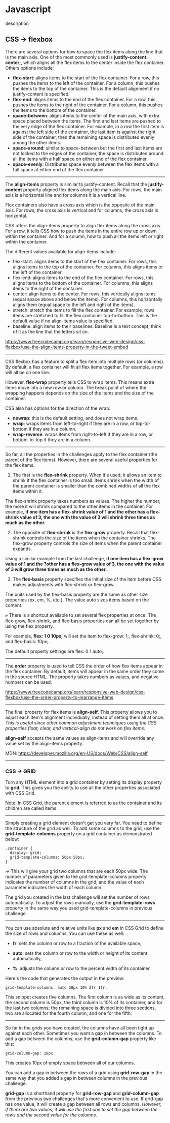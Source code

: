 # Javascript
description

## CSS -> flexbox

There are several options for how to space the flex items along the line that is the main axis. One of the most commonly used is __justify-content: center;__, which aligns all the flex items to the center inside the flex container. Others options include:

* __flex-start__: aligns items to the start of the flex container. For a row, this pushes the items to the left of the container. For a column, this pushes the items to the top of the container. This is the default alignment if no justify-content is specified.
* __flex-end__: aligns items to the end of the flex container. For a row, this pushes the items to the right of the container. For a column, this pushes the items to the bottom of the container.
* __space-between__: aligns items to the center of the main axis, with extra space placed between the items. The first and last items are pushed to the very edge of the flex container. For example, in a row the first item is against the left side of the container, the last item is against the right side of the container, then the remaining space is distributed evenly among the other items.
* __space-around__: similar to space-between but the first and last items are not locked to the edges of the container, the space is distributed around all the items with a half space on either end of the flex container.
* __space-evenly__: Distributes space evenly between the flex items with a full space at either end of the flex container

- - -

The __align-items__ property is similar to justify-content. Recall that the __justify-content__ property aligned flex items along the main axis. For rows, the main axis is a horizontal line and for columns it is a vertical line.

Flex containers also have a cross axis which is the opposite of the main axis. For rows, the cross axis is vertical and for columns, the cross axis is horizontal.

CSS offers the align-items property to align flex items along the cross axis. For a row, it tells CSS how to push the items in the entire row up or down within the container. And for a column, how to push all the items left or right within the container.

The different values available for align-items include:

* flex-start: aligns items to the start of the flex container. For rows, this aligns items to the top of the container. For columns, this aligns items to the left of the container.
* flex-end: aligns items to the end of the flex container. For rows, this aligns items to the bottom of the container. For columns, this aligns items to the right of the container.
* center: align items to the center. For rows, this vertically aligns items (equal space above and below the items). For columns, this horizontally aligns them (equal space to the left and right of the items).
* stretch: stretch the items to fill the flex container. For example, rows items are stretched to fill the flex container top-to-bottom. This is the default value if no align-items value is specified.
* baseline: align items to their baselines. Baseline is a text concept, think of it as the line that the letters sit on.

<https://www.freecodecamp.org/learn/responsive-web-design/css-flexbox/use-the-align-items-property-in-the-tweet-embed>

- - - 

CSS flexbox has a feature to split a flex item into multiple rows (or columns). By default, a flex container will fit all flex items together. For example, a row will all be on one line.

However, __flex-wrap__ property tells CSS to wrap items. This means extra items move into a new row or column. The break point of where the wrapping happens depends on the size of the items and the size of the container.

CSS also has options for the direction of the wrap:

* __nowrap__: this is the default setting, and does not wrap items.
* __wrap__: wraps items from left-to-right if they are in a row, or top-to-bottom if they are in a column.
* __wrap-reverse__: wraps items from right-to-left if they are in a row, or bottom-to-top if they are in a column.

- - - - -

So far, all the properties in the challenges apply to the flex container (the parent of the flex items). However, there are several useful properties for the flex items.

1. The first is the __flex-shrink__ property. When it's used, it allows an item to shrink if the flex container is too small. Items shrink when the width of the parent container is smaller than the combined widths of all the flex items within it.

The flex-shrink property takes numbers as values. The higher the number, the more it will shrink     compared to the other items in the container. For example, __if one item has a flex-shrink value of   1 and the other has a flex-shrink value of 3, the one with the value of 3 will shrink three times   as much as the other.__


2. The opposite of __flex-shrink__ is the __flex-grow__ property. Recall that flex-shrink controls the size of the items when the container shrinks. The flex-grow property controls the size of items when the parent container expands.

Using a similar example from the last challenge, __if one item has a flex-grow value of 1 and the ?other has a flex-grow value of 3, the one with the value of 3 will grow three times as much as the other.__

3. The __flex-basis__ property specifies the initial size of the item before CSS makes adjustments with flex-shrink or flex-grow.

The units used by the flex-basis property are the same as other size properties (px, em, %, etc.). The value auto sizes items based on the content.

⫸ There is a shortcut available to set several flex properties at once. The flex-grow, flex-shrink, and flex-basis properties can all be set together by using the flex property.

For example, __flex: 1 0 10px;__ will set the item to flex-grow: 1;, flex-shrink: 0;, and flex-basis: 10px;.

The default property settings are flex: 0 1 auto;.

- - -

The __order__ property is used to tell CSS the order of how flex items appear in the flex container. By default, items will appear in the same order they come in the source HTML. The property takes numbers as values, and negative numbers can be used.

<https://www.freecodecamp.org/learn/responsive-web-design/css-flexbox/use-the-order-property-to-rearrange-items>

- - -
The final property for flex items is __align-self__. This property allows you to adjust each item's alignment individually, instead of setting them all at once. *This is useful since other common adjustment techniques using the CSS properties float, clear, and vertical-align do not work on flex items.*

__align-self__ accepts the same values as align-items and will override any value set by the align-items property.

MDN: <https://developer.mozilla.org/en-US/docs/Web/CSS/align-self>

- - - 

### CSS -> GRID

Turn any HTML element into a grid container by setting its display property to __grid__. This gives you the ability to use all the other properties associated with CSS Grid.

Note: In CSS Grid, the parent element is referred to as the container and its children are called items.

- - -

Simply creating a grid element doesn't get you very far. You need to define the structure of the grid as well. To add some columns to the grid, use the __grid-template-columns__ property on a grid container as demonstrated below:

```
.container {
  display: grid;
  grid-template-columns: 50px 50px;
}

```

-> This will give your grid two columns that are each 50px wide. The number of parameters given to the grid-template-columns property indicates the number of columns in the grid, and the value of each parameter indicates the width of each column.


The grid you created in the last challenge will set the number of rows automatically. To adjust the rows manually, use the __grid-template-rows__ property in the same way you used grid-template-columns in previous challenge.

- - -

You can use absolute and relative units like __px__ and __em__ in CSS Grid to define the size of rows and columns. You can use these as well:

*  __fr__: sets the column or row to a fraction of the available space,

* __auto__: sets the column or row to the width or height of its content automatically,

* __%__: adjusts the column or row to the percent width of its container.

Here's the code that generates the output in the preview:

```
grid-template-columns: auto 50px 10% 2fr 1fr;
```

This snippet creates five columns. The first column is as wide as its content, the second column is 50px, the third column is 10% of its container, and for the last two columns; the remaining space is divided into three sections, two are allocated for the fourth column, and one for the fifth.

- - -

So far in the grids you have created, the columns have all been tight up against each other. Sometimes you want a gap in between the columns. To add a gap between the columns, use the __grid-column-gap__ property like this:

```
grid-column-gap: 10px;
```
This creates 10px of empty space between all of our columns.

You can add a gap in between the rows of a grid using __grid-row-gap__ in the same way that you added a gap in between columns in the previous challenge.

__grid-gap__ is a shorthand property for __grid-row-gap__ and __grid-column-gap__ from the previous two challenges that's more convenient to use. If grid-gap has one value, it will create a gap between all rows and columns. 
*However, if there are two values, it will use the first one to set the gap between the rows and the second value for the columns.*
